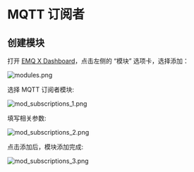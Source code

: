 # MQTT 订阅者

## 创建模块

打开 [EMQ X Dashboard](http://127.0.0.1:18083/#/modules)，点击左侧的 “模块” 选项卡，选择添加：

![modules.png](http://dgiot-1253666439.cos.ap-shanghai-fsi.myqcloud.com/shuwa_tech/zh/backend/emqx/modules/assets/modules.png)

选择 MQTT 订阅者模块:

![mod_subscriptions_1.png](http://dgiot-1253666439.cos.ap-shanghai-fsi.myqcloud.com/shuwa_tech/zh/backend/emqx/modules/assets/mod_subscriptions_1.png)


填写相关参数:

![mod_subscriptions_2.png](http://dgiot-1253666439.cos.ap-shanghai-fsi.myqcloud.com/shuwa_tech/zh/backend/emqx/modules/assets/mod_subscriptions_2.png)

点击添加后，模块添加完成:

![mod_subscriptions_3.png](http://dgiot-1253666439.cos.ap-shanghai-fsi.myqcloud.com/shuwa_tech/zh/backend/emqx/modules/assets/mod_subscriptions_3.png)